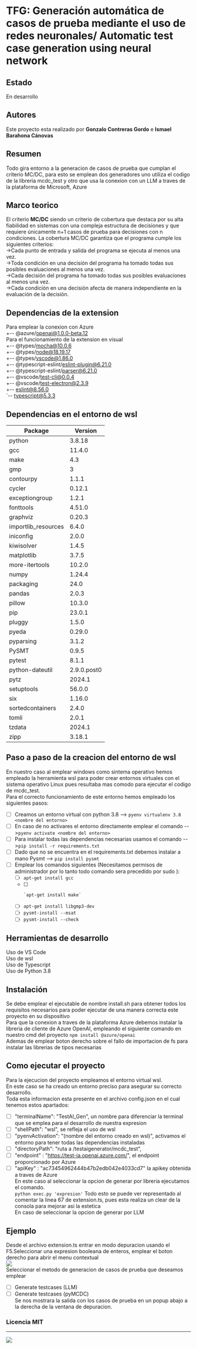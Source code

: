 # TFG: Generación automática de casos de prueba mediante el uso de redes neuronales/ Automatic test case generation using neural network
## Estado  
En desarrollo
## Autores
Este proyecto esta realizado por **Gonzalo Contreras Gordo** e **Ismael Barahona Cánovas**
## Resumen
Todo gira entorno a la generacion de casos de prueba que cumplan el criterio MC/DC, para esto se emplean dos generadores uno utiliza el codigo de la libreria mcdc_test y otro que usa la conexion  con  un LLM a traves de la plataforma de Microsoft, Azure
## Marco teorico
El criterio **MC/DC** siendo un criterio de cobertura que destaca por su alta fiabilidad en sistemas con una compleja estructura de decisiones y que requiere únicamente n+1 casos de prueba para decisiones con n condiciones. La cobertura MC/DC garantiza que el programa cumple los siguientes criterios:  
->Cada punto de entrada y salida del programa se ejecuta al menos una vez.  
->Toda condición en una decisión del programa ha tomado todas sus posibles evaluaciones al menos una vez.  
->Cada decisión del programa ha tomado todas sus posibles evaluaciones al menos una vez.  
->Cada condición en una decisión afecta de manera independiente en la evaluación de la decisión.  

## Dependencias de la extension
Para emplear la conexion con Azure  
+-- @azure/openai@1.0.0-beta.12   
Para el funcionamiento de la extension en visual   
+-- @types/mocha@10.0.6  
+-- @types/node@18.19.17  
+-- @types/vscode@1.86.0  
+-- @typescript-eslint/eslint-plugin@6.21.0  
+-- @typescript-eslint/parser@6.21.0  
+-- @vscode/test-cli@0.0.4  
+-- @vscode/test-electron@2.3.9  
+-- eslint@8.56.0  
`-- typescript@5.3.3
## Dependencias en el entorno de wsl  
  
|Package           |   Version|  
|-------------------|-----------|
| python             |3.8.18  |
 |gcc                 |11.4.0 |   
 |make                |4.3|
 |gmp                | 3|
 |contourpy          |1.1.1  |
|cycler             | 0.12.1 | 
|exceptiongroup     |1.2.1  |
|fonttools          | 4.51.0  |
|graphviz           | 0.20.3  |
|importlib_resources |6.4.0  |
|iniconfig           |2.0.0  |
|kiwisolver          |1.4.5  |
|matplotlib          |3.7.5  |
|more-itertools      |10.2.0  |
|numpy               |1.24.4 | 
|packaging           |24.0  |
|pandas              |2.0.3  |
|pillow              |10.3.0  |
|pip                 |23.0.1  |
|pluggy              |1.5.0  |
|pyeda               |0.29.0  |
|pyparsing           |3.1.2  |
|PySMT               |0.9.5  |
|pytest              |8.1.1  |
|python-dateutil     |2.9.0.post0|  
|pytz                |2024.1  |
|setuptools          |56.0.0  |
|six                 |1.16.0  |
|sortedcontainers    |2.4.0  |
|tomli               |2.0.1  |
|tzdata              |2024.1 | 
|zipp                |3.18.1|  
 
## Paso a paso de la creacion del entorno de wsl
En nuestro caso al emplear windows como sintema operativo hemos empleado la herramienta wsl para poder crear entornos virtuales con el sistema operativo Linux pues resultaba mas comodo para ejecutar el codigo de mcdc_test.  
Para el correcto funcionamiento de este entorno hemos empleado los siguientes pasos:
- [ ] Creamos un entorno virtual con python 3.8 --> `pyenv virtualenv 3.8 <nombre del entorno>`  
- [ ] En caso de no activares el entorno directamente emplear el comando -->`pyenv activate <nombre del entorno>`  
- [ ] Para instalar todas las dependencias necesarias usamos el comando -->`pip install -r requirements.txt`
- [ ] Dado que no se encuentra en el requirements.txt debemos instalar a mano Pysmt -->  `pip install pysmt`
- [ ] Emplear los comandos siguientes (Necesitamos permisos de administrador por lo tanto todo comando sera precedido por sudo ):  
     - [ ]    `apt-get install gcc`  
     - [ ]     `apt-get install make`  
     - [ ]  `apt-get install libgmp3-dev`  
     - [ ]   `pysmt-install --msat`  
     - [ ]    `pysmt-install --check`  

## Herramientas de desarrollo  
Uso de VS Code   
Uso de wsl  
Uso de Typescript  
Uso de Python 3.8  
## Instalación
Se debe emplear el ejecutable de nombre install.sh para obtener todos los requisitos necesarios para poder ejecutar de una manera correcta este proyecto en su dispositivo  
Para que la conexion a traves de la plataforma Azure debemos instalar la libreria de cliente de Azure OpenAI, empleando el siguiente comando en nuestro cmd del proyecto
`npm install @azure/openai`  
Ademas de emplear boton derecho sobre el fallo de importacion de fs para instalar las librerias de tipos necesarias  
## Como ejecutar el proyecto
Para la ejecucion del proyecto empleamos el entorno virtual wsl.  
En este caso se ha creado un entorno preciso para asegurar su correcto desarrollo.    
Toda esta informacion esta presente en el archivo config.json en el cual tenemos estos apartados:    
- [ ] "terminalName": "TestAI_Gen", un nombre para diferenciar la terminal que se emplea para el desarrollo de nuestra expresion   
- [ ] "shellPath": "wsl",  se refleja el uso de wsl   
- [ ] "pyenvActivation": "(nombre del entorno creado en wsl)",   activamos el entorno para tener todas las dependencias instaladas  
- [ ] "directoryPath": "ruta a /testaigenerator/mcdc_test",    
- [ ] "endpoint" : "https://test-ia.openai.azure.com/", el endpoint proporcionado por Azure    
- [ ] "apiKey" : "ac73454962444b47b2edb042e4033cd7"  la apikey obtenida a traves de Azure  
En este caso al seleccionar la opcion de generar por libreria ejecutamos el comando.  
`python exec.py 'expresion'`
Todo esto se puede ver representado al comentar la linea 67 de extension.ts, pues esta realiza un clear de la consola para mejorar asi la estetica     
En caso de seleccionar la opcion de generar por LLM
## Ejemplo
Desde el archivo extension.ts entrar en modo depuracion usando el F5.Seleccionar una expresion booleana de enteros, emplear el boton derecho para abrir el menu contextual     
![](https://github.com/TGF-2023-24/testing-ai/assets/79473853/0d61cf5b-303e-4bb2-9d1e-fb4718c98ea9)  
Seleccionar el metodo de generacion de casos de prueba que deseamos emplear  
- [ ] Generate testcases (LLM) 
- [ ] Generate testcases (pyMCDC)   
Se nos mostrara la salida con los casos de prueba en un popup abajo a la derecha de la ventana de depuracion.  

### Licencia MIT
---



![](https://informatica.ucm.es/data/cont/media/www/pag-78821/escudofdigrande.png)
